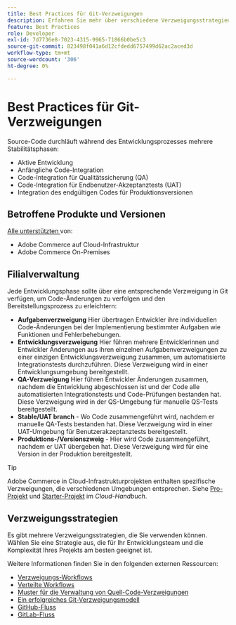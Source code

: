 ```yaml
---
title: Best Practices für Git-Verzweigungen
description: Erfahren Sie mehr über verschiedene Verzweigungsstrategien für die Quellcodeverwaltung.
feature: Best Practices
role: Developer
exl-id: 7d7736e8-7023-4315-9965-71866b0be5c3
source-git-commit: 823498f041a6d12cfdedd6757499d62ac2aced3d
workflow-type: tm+mt
source-wordcount: '306'
ht-degree: 0%

---
```


# Best Practices für Git-Verzweigungen

Source-Code durchläuft während des Entwicklungsprozesses mehrere Stabilitätsphasen:

- Aktive Entwicklung
- Anfängliche Code-Integration
- Code-Integration für Qualitätssicherung (QA)
- Code-Integration für Endbenutzer-Akzeptanztests (UAT)
- Integration des endgültigen Codes für Produktionsversionen

## Betroffene Produkte und Versionen

[Alle unterstützten ](../../../release/versions.md) von:

- Adobe Commerce auf Cloud-Infrastruktur
- Adobe Commerce On-Premises

## Filialverwaltung

Jede Entwicklungsphase sollte über eine entsprechende Verzweigung in Git verfügen, um Code-Änderungen zu verfolgen und den Bereitstellungsprozess zu erleichtern:

- **Aufgabenverzweigung** Hier übertragen Entwickler ihre individuellen Code-Änderungen bei der Implementierung bestimmter Aufgaben wie Funktionen und Fehlerbehebungen.
- **Entwicklungsverzweigung** Hier führen mehrere Entwicklerinnen und Entwickler Änderungen aus ihren einzelnen Aufgabenverzweigungen zu einer einzigen Entwicklungsverzweigung zusammen, um automatisierte Integrationstests durchzuführen. Diese Verzweigung wird in einer Entwicklungsumgebung bereitgestellt.
- **QA-Verzweigung** Hier führen Entwickler Änderungen zusammen, nachdem die Entwicklung abgeschlossen ist und der Code alle automatisierten Integrationstests und Code-Prüfungen bestanden hat. Diese Verzweigung wird in der QS-Umgebung für manuelle QS-Tests bereitgestellt.
- **Stable/UAT branch** - Wo Code zusammengeführt wird, nachdem er manuelle QA-Tests bestanden hat. Diese Verzweigung wird in einer UAT-Umgebung für Benutzerakzeptanztests bereitgestellt.
- **Produktions-/Versionszweig** - Hier wird Code zusammengeführt, nachdem er UAT übergeben hat. Diese Verzweigung wird für eine Version in der Produktion bereitgestellt.

>[!TIP]
>
>Adobe Commerce in Cloud-Infrastrukturprojekten enthalten spezifische Verzweigungen, die verschiedenen Umgebungen entsprechen. Siehe [Pro-Projekt](https://experienceleague.adobe.com/docs/commerce-cloud-service/user-guide/architecture/pro-develop-deploy-workflow.html?lang=de) und [Starter-Projekt](https://experienceleague.adobe.com/docs/commerce-cloud-service/user-guide/architecture/starter-develop-deploy-workflow.html?lang=de) im _Cloud-Handbuch_.

## Verzweigungsstrategien

Es gibt mehrere Verzweigungsstrategien, die Sie verwenden können. Wählen Sie eine Strategie aus, die für Ihr Entwicklungsteam und die Komplexität Ihres Projekts am besten geeignet ist.

Weitere Informationen finden Sie in den folgenden externen Ressourcen:

- [Verzweigungs-Workflows](https://git-scm.com/book/en/v2/Git-Branching-Branching-Workflows)
- [Verteilte Workflows](https://git-scm.com/book/en/v2/Distributed-Git-Distributed-Workflows)
- [Muster für die Verwaltung von Quell-Code-Verzweigungen](https://martinfowler.com/articles/branching-patterns.html)
- [Ein erfolgreiches Git-Verzweigungsmodell](https://nvie.com/posts/a-successful-git-branching-model/)
- [GitHub-Fluss](https://docs.github.com/en/get-started/quickstart/github-flow)
- [GitLab-Fluss](https://about.gitlab.com/blog/2023/07/27/gitlab-flow-duo/)
